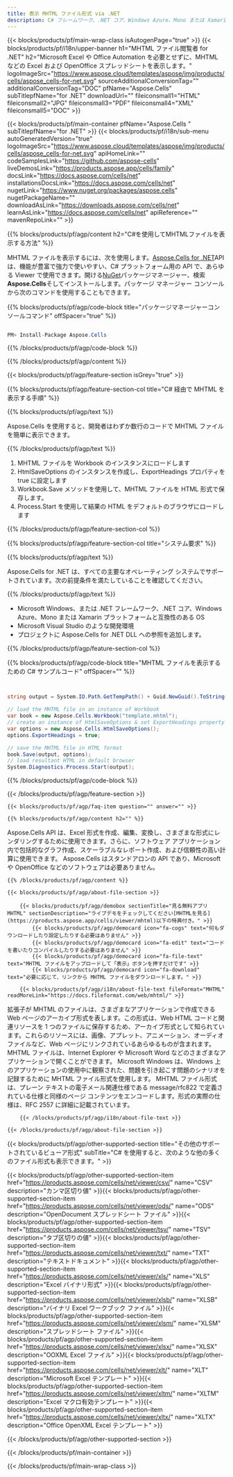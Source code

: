 ```yaml
---
title: 表示 MHTML ファイル形式 via .NET
description: C# フレームワーク、.NET コア、Windows Azure、Mono または Xamarin プラットフォームで MHTML ドキュメントをロード、レンダリング、表示するための C# ソース コード。
---
```

{{< blocks/products/pf/main-wrap-class isAutogenPage="true" >}}
{{< blocks/products/pf/i18n/upper-banner h1="MHTML ファイル閲覧者 for .NET" h2="Microsoft Excel や Office Automation を必要とせずに、MHTML などの Excel および OpenOffice スプレッドシートを表示します。" logoImageSrc="https://www.aspose.cloud/templates/aspose/img/products/cells/aspose_cells-for-net.svg" sourceAdditionalConversionTag="" additionalConversionTag="DOC" pfName="Aspose.Cells" subTitlepfName="for .NET" downloadUrl="" fileiconsmall1="HTML" fileiconsmall2="JPG" fileiconsmall3="PDF" fileiconsmall4="XML" fileiconsmall5="DOC" >}}

{{< blocks/products/pf/main-container pfName="Aspose.Cells " subTitlepfName="for .NET" >}}
{{< blocks/products/pf/i18n/sub-menu autoGeneratedVersion="true" logoImageSrc="https://www.aspose.cloud/templates/aspose/img/products/cells/aspose_cells-for-net.svg" apiHomeLink="" codeSamplesLink="https://github.com/aspose-cells" liveDemosLink="https://products.aspose.app/cells/family" docsLink="https://docs.aspose.com/cells/net" installationsDocsLink="https://docs.aspose.com/cells/net" nugetLink="https://www.nuget.org/packages/aspose.cells" nugetPackageName="" downloadAsLink="https://downloads.aspose.com/cells/net" learnAsLink="https://docs.aspose.com/cells/net" apiReference="" mavenRepoLink="" >}}

{{% blocks/products/pf/agp/content h2="C#を使用してMHTMLファイルを表示する方法" %}}

 MHTML ファイルを表示するには、次を使用します。<a href="https://products.aspose.com/cells/net">Aspose.Cells for .NET</a>API は、機能が豊富で強力で使いやすい、C# プラットフォーム用の API で、あらゆる Viewer で使用できます。開ける<a href="https://www.nuget.org/packages/aspose.cells">NuGet</a>パッケージマネージャー、検索<b>Aspose.Cells</b>そしてインストールします。パッケージ マネージャー コンソールから次のコマンドを使用することもできます。

{{% blocks/products/pf/agp/code-block title="パッケージマネージャーコンソールコマンド" offSpacer="true" %}}

```cs

PM> Install-Package Aspose.Cells

```

{{% /blocks/products/pf/agp/code-block %}}

{{% /blocks/products/pf/agp/content %}}

{{< blocks/products/pf/agp/feature-section isGrey="true" >}}

{{% blocks/products/pf/agp/feature-section-col title="C# 経由で MHTML を表示する手順" %}}

{{% blocks/products/pf/agp/text %}}

Aspose.Cells を使用すると、開発者はわずか数行のコードで MHTML ファイルを簡単に表示できます。

{{% /blocks/products/pf/agp/text %}}

1. MHTML ファイルを Workbook のインスタンスにロードします
1. HtmlSaveOptions のインスタンスを作成し、ExportHeadings プロパティを true に設定します
1. Workbook.Save メソッドを使用して、MHTML ファイルを HTML 形式で保存します。
1. Process.Start を使用して結果の HTML をデフォルトのブラウザにロードします


{{% /blocks/products/pf/agp/feature-section-col %}}

{{% blocks/products/pf/agp/feature-section-col title="システム要求" %}}

{{% blocks/products/pf/agp/text %}}

 Aspose.Cells for .NET は、すべての主要なオペレーティング システムでサポートされています。次の前提条件を満たしていることを確認してください。

{{% /blocks/products/pf/agp/text %}}

- Microsoft Windows、または .NET フレームワーク、.NET コア、Windows Azure、Mono または Xamarin プラットフォームと互換性のある OS
-  Microsoft Visual Studio のような開発環境
- プロジェクトに Aspose.Cells for .NET DLL への参照を追加します。

{{% /blocks/products/pf/agp/feature-section-col %}}

{{% blocks/products/pf/agp/code-block title="MHTML ファイルを表示するための C# サンプルコード" offSpacer="" %}}

```cs


string output = System.IO.Path.GetTempPath() + Guid.NewGuid().ToString() + ".html";

// load the MHTML file in an instance of Workbook
var book = new Aspose.Cells.Workbook("template.mhtml");
// create an instance of HtmlSaveOptions & set ExportHeadings property to true
var options = new Aspose.Cells.HtmlSaveOptions();
options.ExportHeadings = true;

// save the MHTML file in HTML format
book.Save(output, options);
// load resultant HTML in default browser
System.Diagnostics.Process.Start(output);

```

{{% /blocks/products/pf/agp/code-block %}}

{{< /blocks/products/pf/agp/feature-section >}}

    {{< blocks/products/pf/agp/faq-item question="" answer="" >}}
 

<!-- aboutfile Starts -->

    {{% blocks/products/pf/agp/content h2="" %}}

Aspose.Cells API は、Excel 形式を作成、編集、変換し、さまざまな形式にレンダリングするために使用できます。さらに、ソフトウェア アプリケーション内で包括的なグラフ作成、スケーラブルなレポート作成、および信頼性の高い計算に使用できます。 Aspose.Cells はスタンドアロンの API であり、Microsoft や OpenOffice などのソフトウェアは必要ありません。



    {{% /blocks/products/pf/agp/content %}}

    {{< blocks/products/pf/agp/about-file-section >}}

        {{< blocks/products/pf/agp/demobox sectionTitle="見る無料アプリ MHTML" sectionDescription="ライブデモをチェックしてください[MHTMLを見る](https://products.aspose.app/cells/viewer/mhtml)以下の特典付き。" >}}
            {{< blocks/products/pf/agp/democard icon="fa-cogs" text="何もダウンロードしたり設定したりする必要はありません" >}}
            {{< blocks/products/pf/agp/democard icon="fa-edit" text="コードを書いたりコンパイルしたりする必要はありません" >}}
            {{< blocks/products/pf/agp/democard icon="fa-file-text" text="MHTML ファイルをアップロードして「表示」ボタンを押すだけです" >}}
            {{< blocks/products/pf/agp/democard icon="fa-download" text="必要に応じて、リンクから MHTML ファイルをダウンロードします。" >}}

        {{< blocks/products/pf/agp/i18n/about-file-text fileFormat="MHTML" readMoreLink="https://docs.fileformat.com/web/mhtml/" >}}
拡張子が MHTML のファイルは、さまざまなアプリケーションで作成できる Web ページのアーカイブ形式を表します。この形式は、Web HTML コードと関連リソースを 1 つのファイルに保存するため、アーカイブ形式として知られています。これらのリソースには、画像、アプレット、アニメーション、オーディオ ファイルなど、Web ページにリンクされているあらゆるものが含まれます。 MHTML ファイルは、Internet Explorer や Microsoft Word などのさまざまなアプリケーションで開くことができます。 Microsoft Windows は、Windows 上のアプリケーションの使用中に観察された、問題を引き起こす問題のシナリオを記録するために MHTML ファイル形式を使用します。 MHTML ファイル形式は、プレーン テキストの電子メール関連仕様である message/rfc822 で定義されている仕様と同様のページ コンテンツをエンコードします。形式の実際の仕様は、RFC 2557 に詳細に記載されています。

        {{< /blocks/products/pf/agp/i18n/about-file-text >}}

    {{< /blocks/products/pf/agp/about-file-section >}}

<!-- aboutfile Ends -->

{{< blocks/products/pf/agp/other-supported-section title="その他のサポートされているビューア形式" subTitle="C# を使用すると、次のような他の多くのファイル形式も表示できます。" >}}

{{< blocks/products/pf/agp/other-supported-section-item href="https://products.aspose.com/cells/net/viewer/csv/" name="CSV" description="カンマ区切り値" >}}{{< blocks/products/pf/agp/other-supported-section-item href="https://products.aspose.com/cells/net/viewer/ods/" name="ODS" description="OpenDocument スプレッドシート ファイル" >}}{{< blocks/products/pf/agp/other-supported-section-item href="https://products.aspose.com/cells/net/viewer/tsv/" name="TSV" description="タブ区切りの値" >}}{{< blocks/products/pf/agp/other-supported-section-item href="https://products.aspose.com/cells/net/viewer/txt/" name="TXT" description="テキストドキュメント" >}}{{< blocks/products/pf/agp/other-supported-section-item href="https://products.aspose.com/cells/net/viewer/xls/" name="XLS" description="Excel バイナリ形式" >}}{{< blocks/products/pf/agp/other-supported-section-item href="https://products.aspose.com/cells/net/viewer/xlsb/" name="XLSB" description="バイナリ Excel ワークブック ファイル" >}}{{< blocks/products/pf/agp/other-supported-section-item href="https://products.aspose.com/cells/net/viewer/xlsm/" name="XLSM" description="スプレッドシート ファイル" >}}{{< blocks/products/pf/agp/other-supported-section-item href="https://products.aspose.com/cells/net/viewer/xlsx/" name="XLSX" description="OOXML Excel ファイル" >}}{{< blocks/products/pf/agp/other-supported-section-item href="https://products.aspose.com/cells/net/viewer/xlt/" name="XLT" description="Microsoft Excel テンプレート" >}}{{< blocks/products/pf/agp/other-supported-section-item href="https://products.aspose.com/cells/net/viewer/xltm/" name="XLTM" description="Excel マクロ有効テンプレート" >}}{{< blocks/products/pf/agp/other-supported-section-item href="https://products.aspose.com/cells/net/viewer/xltx/" name="XLTX" description="Office OpenXML Excel テンプレート" >}}

{{< /blocks/products/pf/agp/other-supported-section >}}

{{< /blocks/products/pf/main-container >}}
    
{{< /blocks/products/pf/main-wrap-class >}}
